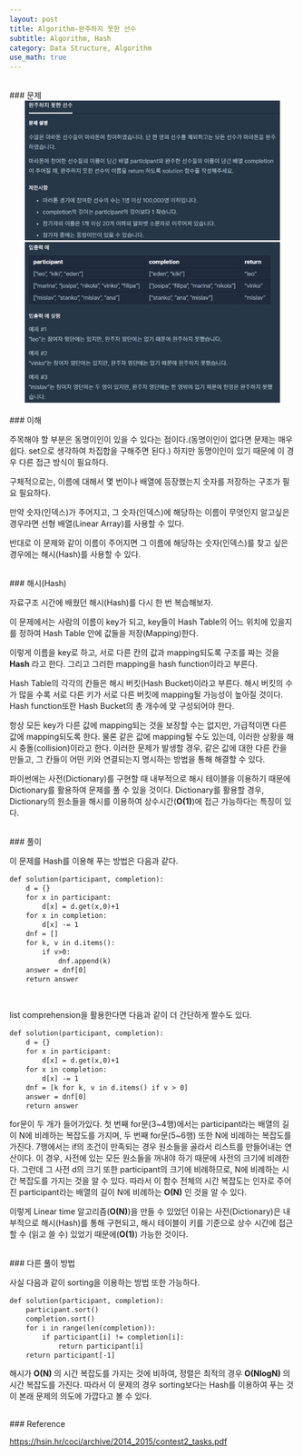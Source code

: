 ```yaml
---
layout: post
title: Algorithm-완주하지 못한 선수
subtitle: Algorithm, Hash
category: Data Structure, Algorithm
use_math: true
---
```


<br>
### 문제

<br>
<center><img src = '/post_img/200312/image2.png' width="450"/></center>
<center><img src = '/post_img/200312/image1.png' width="450"/></center>

<br>
### 이해

주목해야 할 부분은 동명이인이 있을 수 있다는 점이다.(동명이인이 없다면 문제는 매우 쉽다. set으로 생각하여 차집합을 구해주면 된다.) 하지만 동명이인이 있기 때문에 이 경우 다른 접근 방식이 필요하다.

구체적으로는, 이름에 대해서 몇 번이나 배열에 등장했는지 숫자를 저장하는 구조가 필요 필요하다.

만약 숫자(인덱스)가 주어지고, 그 숫자(인덱스)에 해당하는 이름이 무엇인지 알고싶은 경우라면 선형 배열(Linear Array)를 사용할 수 있다.

반대로 이 문제와 같이 이름이 주어지면 그 이름에 해당하는 숫자(인덱스)를 찾고 싶은 경우에는 해시(Hash)를 사용할 수 있다.

<br>
### 해시(Hash)

자료구조 시간에 배웠던 해시(Hash)를 다시 한 번 복습해보자.

이 문제에서는 사람의 이름이 key가 되고, key들이 Hash Table의 어느 위치에 있을지를 정하여 Hash Table 안에 값들을 저장(Mapping)한다.

이렇게 이름을 key로 하고, 서로 다른 칸의 값과 mapping되도록 구조를 짜는 것을 __Hash__ 라고 한다. 그리고 그러한 mapping을 hash function이라고 부른다.

Hash Table의 각각의 칸들은 해시 버킷(Hash Bucket)이라고 부른다. 해시 버킷의 수가 많을 수록 서로 다른 키가 서로 다른 버킷에 mapping될 가능성이 높아질 것이다. Hash function또한 Hash Bucket의 총 개수에 맞 구성되어야 한다.

항상 모든 key가 다른 값에 mapping되는 것을 보장할 수는 없지만, 가급적이면 다른 값에 mapping되도록 한다. 물론 같은 값에 mapping될 수도 있는데, 이러한 상황을 해시 충돌(collision)이라고 한다. 이러한 문제가 발생할 경우, 같은 값에 대한 다른 칸을 만들고, 그 칸들이 어떤 키와 연결되는지 명시하는 방법을 통해 해결할 수 있다.

파이썬에는 사전(Dictionary)를 구현할 때 내부적으로 해시 테이블을 이용하기 때문에 Dictionary를 활용하여 문제를 풀 수 있을 것이다. Dictionary를 활용할 경우, Dictionary의 원소들을 해시를 이용하여 상수시간(__O(1)__)에 접근 가능하다는 특징이 있다.

<br>
### 풀이

이 문제를 Hash를 이용해 푸는 방법은 다음과 같다.

```
def solution(participant, completion):
    d = {}
    for x in participant:
        d[x] = d.get(x,0)+1
    for x in completion:
        d[x] -= 1
    dnf = []
    for k, v in d.items():
        if v>0:
            dnf.append(k)
    answer = dnf[0]     
    return answer
```

<br>

list comprehension을 활용한다면 다음과 같이 더 간단하게 짤수도 있다.

```
def solution(participant, completion):
    d = {}
    for x in participant:
        d[x] = d.get(x,0)+1
    for x in completion:
        d[x] -= 1
    dnf = [k for k, v in d.items() if v > 0]
    answer = dnf[0]
    return answer
```

for문이 두 개가 들어가있다. 첫 번째 for문(3~4행)에서는 participant라는 배열의 길이 N에 비례하는 복잡도를 가지며, 두 번째 for문(5~6행) 또한 N에 비례하는 복잡도를 가진다. 7행에서는 if의 조건이 만족되는 경우 원소들을 골라서 리스트를 만들어내는 연산이다. 이 경우, 사전에 있는 모든 원소들을 꺼내야 하기 때문에 사전의 크기에 비례한다. 그런데 그 사전 d의 크기 또한 participant의 크기에 비례하므로, N에 비례하는 시간 복잡도를 가지는 것을 알 수 있다. 따라서 이 함수 전체의 시간 복잡도는 인자로 주어진 participant라는 배열의 길이 N에 비례하는 __O(N)__ 인 것을 알 수 있다.

이렇게 Linear time 알고리즘(__O(N)__)을 만들 수 있었던 이유는 사전(Dictionary)은 내부적으로 해시(Hash)를 통해 구현되고, 해시 테이블이 키를 기준으로 상수 시간에 접근할 수 (읽고 쓸 수) 있었기 때문에(__O(1)__) 가능한 것이다.

<br>
### 다른 풀이 방법

사실 다음과 같이 sorting을 이용하는 방법 또한 가능하다.

```
def solution(participant, completion):
    participant.sort()
    completion.sort()
    for i in range(len(completion)):
        if participant[i] != completion[i]:
            return participant[i]
    return participant[-1]
```

해시가 __O(N)__ 의 시간 복잡도를 가지는 것에 비하여, 정렬은 최적의 경우 __O(NlogN)__ 의 시간 복잡도를 가진다. 따라서 이 문제의 경우 sorting보다는 Hash를 이용하여 푸는 것이 본래 문제의 의도에 가깝다고 볼 수 있다.


<br>
### Reference

https://hsin.hr/coci/archive/2014_2015/contest2_tasks.pdf
